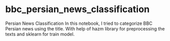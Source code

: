 # bbc_persian_news_classification
Persian News Classification In this notebook, I tried to categorize BBC Persian news using the title. With help of  hazm library for preprocessing the texts and sklearn for train model.
